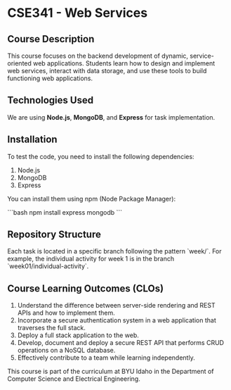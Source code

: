 # CSE341 - Web Services

## Course Description
This course focuses on the backend development of dynamic, service-oriented web applications. Students learn how to design and implement web services, interact with data storage, and use these tools to build functioning web applications.

## Technologies Used
We are using **Node.js**, **MongoDB**, and **Express** for task implementation. 

## Installation
To test the code, you need to install the following dependencies:

1. Node.js
2. MongoDB
3. Express

You can install them using npm (Node Package Manager):

\`\`\`bash
npm install express mongodb
\`\`\`

## Repository Structure
Each task is located in a specific branch following the pattern \`week<Week Number>/<Task Type>\`. For example, the individual activity for week 1 is in the branch \`week01/individual-activity\`.

## Course Learning Outcomes (CLOs)
1. Understand the difference between server-side rendering and REST APIs and how to implement them.
2. Incorporate a secure authentication system in a web application that traverses the full stack.
3. Deploy a full stack application to the web.
4. Develop, document and deploy a secure REST API that performs CRUD operations on a NoSQL database.
5. Effectively contribute to a team while learning independently.

This course is part of the curriculum at BYU Idaho in the Department of Computer Science and Electrical Engineering.
